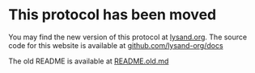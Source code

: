 # This protocol has been moved

You may find the new version of this protocol at [lysand.org](https://lysand.org). The source code for this website is available at [github.com/lysand-org/docs](https://github.com/lysand-org/docs)

The old README is available at [README.old.md](README.old.md)